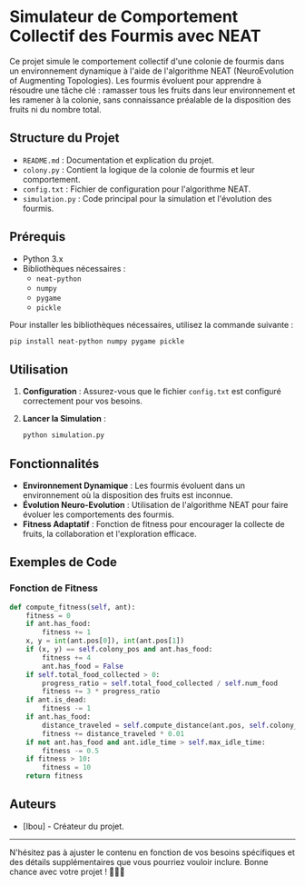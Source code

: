 
# Simulateur de Comportement Collectif des Fourmis avec NEAT

Ce projet simule le comportement collectif d'une colonie de fourmis dans un environnement dynamique à l'aide de l'algorithme NEAT (NeuroEvolution of Augmenting Topologies). Les fourmis évoluent pour apprendre à résoudre une tâche clé : ramasser tous les fruits dans leur environnement et les ramener à la colonie, sans connaissance préalable de la disposition des fruits ni du nombre total.

## Structure du Projet

- `README.md` : Documentation et explication du projet.
- `colony.py` : Contient la logique de la colonie de fourmis et leur comportement.
- `config.txt` : Fichier de configuration pour l'algorithme NEAT.
- `simulation.py` : Code principal pour la simulation et l'évolution des fourmis.

## Prérequis

- Python 3.x
- Bibliothèques nécessaires :
  - `neat-python`
  - `numpy`
  - `pygame`
  - `pickle`

Pour installer les bibliothèques nécessaires, utilisez la commande suivante :

```bash
pip install neat-python numpy pygame pickle
```

## Utilisation

1. **Configuration** : Assurez-vous que le fichier `config.txt` est configuré correctement pour vos besoins.

2. **Lancer la Simulation** :

   ```bash
   python simulation.py
   ```
## Fonctionnalités

- **Environnement Dynamique** : Les fourmis évoluent dans un environnement où la disposition des fruits est inconnue.
- **Évolution Neuro-Evolution** : Utilisation de l'algorithme NEAT pour faire évoluer les comportements des fourmis.
- **Fitness Adaptatif** : Fonction de fitness pour encourager la collecte de fruits, la collaboration et l'exploration efficace.

## Exemples de Code

### Fonction de Fitness

```python
def compute_fitness(self, ant):
    fitness = 0
    if ant.has_food:
        fitness += 1
    x, y = int(ant.pos[0]), int(ant.pos[1])
    if (x, y) == self.colony_pos and ant.has_food:
        fitness += 4
        ant.has_food = False
    if self.total_food_collected > 0:
        progress_ratio = self.total_food_collected / self.num_food
        fitness += 3 * progress_ratio
    if ant.is_dead:
        fitness -= 1
    if ant.has_food:
        distance_traveled = self.compute_distance(ant.pos, self.colony_pos)
        fitness += distance_traveled * 0.01
    if not ant.has_food and ant.idle_time > self.max_idle_time:
        fitness -= 0.5
    if fitness > 10:
        fitness = 10
    return fitness
```

## Auteurs

- [Ibou] - Créateur du projet.

---

N'hésitez pas à ajuster le contenu en fonction de vos besoins spécifiques et des détails supplémentaires que vous pourriez vouloir inclure. Bonne chance avec votre projet ! 🚀🐜🍀
